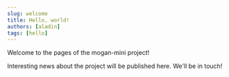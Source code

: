 ```yaml
---
slug: welcome
title: Hello, world!
authors: [aladin]
tags: [hello]
---
```


Welcome to the pages of the mogan-mini project!

Interesting news about the project will be published here. We'll be in touch!
